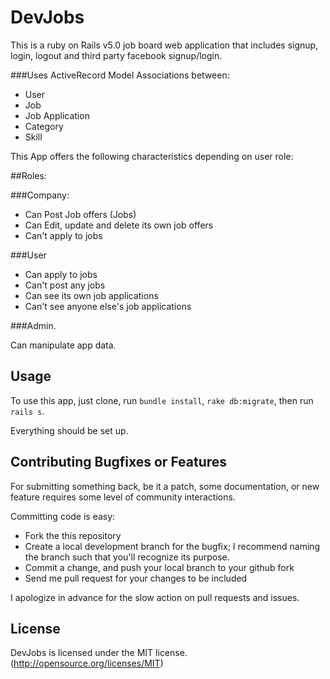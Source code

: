 # DevJobs

This is a ruby on Rails v5.0 job board web application that includes signup, login, logout and third party facebook signup/login.

###Uses ActiveRecord Model Associations between:

- User
- Job
- Job Application
- Category
- Skill

This App offers the following characteristics depending on user role:

##Roles:

###Company:
- Can Post Job offers (Jobs)
- Can Edit, update and delete its own job offers
- Can't apply to jobs

###User
- Can apply to jobs
- Can't post any jobs
- Can see its own job applications
- Can't see anyone else's job applications

###Admin.

Can manipulate app data.

## Usage

To use this app, just clone, run `bundle install`, `rake db:migrate`, then run `rails s`.

Everything should be set up.

## Contributing Bugfixes or Features

For submitting something back, be it a patch, some documentation, or new feature requires some level of
community interactions.

Committing code is easy:

- Fork the this repository
- Create a local development branch for the bugfix; I recommend naming the branch such that you'll
  recognize its purpose.
- Commit a change, and push your local branch to your github fork
- Send me pull request for your changes to be included

I apologize in advance for the slow action on pull requests and issues.

## License
DevJobs is licensed under the MIT license. (http://opensource.org/licenses/MIT)
